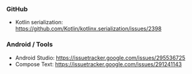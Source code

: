 ### GitHub

- Kotlin serialization: https://github.com/Kotlin/kotlinx.serialization/issues/2398

### Android / Tools

- Android Studio: https://issuetracker.google.com/issues/295536725
- Compose Text: https://issuetracker.google.com/issues/291241143